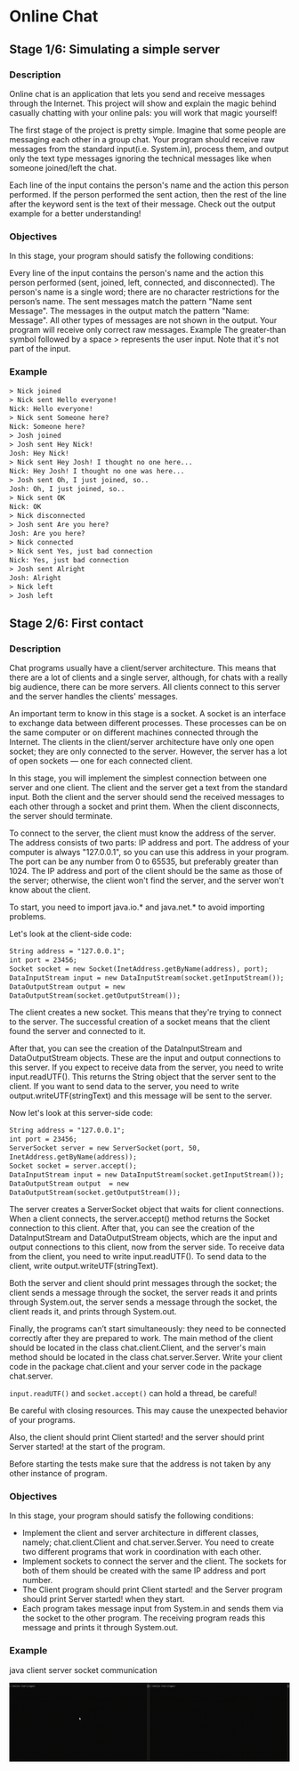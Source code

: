 # Online Chat

## Stage 1/6: Simulating a simple server
### Description
Online chat is an application that lets you send and receive messages through the Internet. This project will show and explain the magic behind casually chatting with your online pals: you will work that magic yourself!

The first stage of the project is pretty simple. Imagine that some people are messaging each other in a group chat. Your program should receive raw messages from the standard input(i.e. System.in), process them, and output only the text type messages ignoring the technical messages like when someone joined/left the chat.

Each line of the input contains the person's name and the action this person performed. If the person performed the sent action, then the rest of the line after the keyword sent is the text of their message. Check out the output example for a better understanding!

### Objectives
In this stage, your program should satisfy the following conditions:

Every line of the input contains the person's name and the action this person performed (sent, joined, left, connected, and disconnected).
The person's name is a single word; there are no character restrictions for the person’s name.
The sent messages match the pattern "Name sent Message".
The messages in the output match the pattern "Name: Message".
All other types of messages are not shown in the output.
Your program will receive only correct raw messages.
Example
The greater-than symbol followed by a space > represents the user input. Note that it's not part of the input.

### Example

```
> Nick joined
> Nick sent Hello everyone!
Nick: Hello everyone!
> Nick sent Someone here?
Nick: Someone here?
> Josh joined
> Josh sent Hey Nick!
Josh: Hey Nick!
> Nick sent Hey Josh! I thought no one here...
Nick: Hey Josh! I thought no one was here...
> Josh sent Oh, I just joined, so..
Josh: Oh, I just joined, so..
> Nick sent OK
Nick: OK
> Nick disconnected
> Josh sent Are you here?
Josh: Are you here?
> Nick connected
> Nick sent Yes, just bad connection
Nick: Yes, just bad connection
> Josh sent Alright
Josh: Alright
> Nick left
> Josh left
```
## Stage 2/6: First contact
### Description
Chat programs usually have a client/server architecture. This means that there are a lot of clients and a single server, although, for chats with a really big audience, there can be more servers. All clients connect to this server and the server handles the clients' messages.

An important term to know in this stage is a socket. A socket is an interface to exchange data between different processes. These processes can be on the same computer or on different machines connected through the Internet. The clients in the client/server architecture have only one open socket; they are only connected to the server. However, the server has a lot of open sockets — one for each connected client.

In this stage, you will implement the simplest connection between one server and one client. The client and the server get a text from the standard input. Both the client and the server should send the received messages to each other through a socket and print them. When the client disconnects, the server should terminate.

To connect to the server, the client must know the address of the server. The address consists of two parts: IP address and port. The address of your computer is always "127.0.0.1", so you can use this address in your program. The port can be any number from 0 to 65535, but preferably greater than 1024. The IP address and port of the client should be the same as those of the server; otherwise, the client won't find the server, and the server won't know about the client.

To start, you need to import java.io.* and java.net.* to avoid importing problems.

Let's look at the client-side code:
```
String address = "127.0.0.1";
int port = 23456;
Socket socket = new Socket(InetAddress.getByName(address), port);
DataInputStream input = new DataInputStream(socket.getInputStream());
DataOutputStream output = new DataOutputStream(socket.getOutputStream());
```

The client creates a new socket. This means that they're trying to connect to the server. The successful creation of a socket means that the client found the server and connected to it.

After that, you can see the creation of the DataInputStream and DataOutputStream objects. These are the input and output connections to this server. If you expect to receive data from the server, you need to write input.readUTF(). This returns the String object that the server sent to the client. If you want to send data to the server, you need to write output.writeUTF(stringText) and this message will be sent to the server.

Now let's look at this server-side code:
```
String address = "127.0.0.1";
int port = 23456;
ServerSocket server = new ServerSocket(port, 50, InetAddress.getByName(address));
Socket socket = server.accept();
DataInputStream input = new DataInputStream(socket.getInputStream());
DataOutputStream output  = new DataOutputStream(socket.getOutputStream());
```
The server creates a ServerSocket object that waits for client connections. When a client connects, the server.accept() method returns the Socket connection to this client. After that, you can see the creation of the DataInputStream and DataOutputStream objects, which are the input and output connections to this client, now from the server side. To receive data from the client, you need to write input.readUTF(). To send data to the client, write output.writeUTF(stringText).

Both the server and client should print messages through the socket; the client sends a message through the socket, the server reads it and prints through System.out, the server sends a message through the socket, the client reads it, and prints through System.out.

Finally, the programs can’t start simultaneously: they need to be connected correctly after they are prepared to work. The main method of the client should be located in the class chat.client.Client, and the server's main method should be located in the class chat.server.Server. Write your client code in the package chat.client and your server code in the package chat.server.

`input.readUTF()` and `socket.accept()` can hold a thread, be careful!

Be careful with closing resources. This may cause the unexpected behavior of your programs.

Also, the client should print Client started! and the server should print Server started! at the start of the program.

Before starting the tests make sure that the address is not taken by any other instance of program.
### Objectives
In this stage, your program should satisfy the following conditions:

* Implement the client and server architecture in different classes, namely; chat.client.Client and chat.server.Server. You need to create two different programs that work in coordination with each other.
* Implement sockets to connect the server and the client. The sockets for both of them should be created with the same IP address and port number.
* The Client program should print Client started! and the Server program should print Server started! when they start.
* Each program takes message input from System.in and sends them via the socket to the other program. The receiving program reads this message and prints it through System.out.
### Example
java client server socket communication

![2023-01-22 18-09-17.gif](readme-media%2F2023-01-22%2018-09-17.gif)